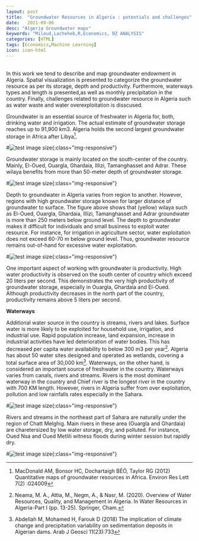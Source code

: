 ```yaml
---
layout: post
title:  "Groundwater Resources in Algeria : potentials and challenges"
date:   2021-09-06
desc: "Algeria Groundwater maps"
keywords: "Miloud,Lacheheb,R,Economics, DZ ANALYSIS"
categories: [HTML]
tags: [Economics,Machine Learning]
icon: icon-html
---
```

<br>
In this work we tend to describe and map groundwater endowment in Algeria. Spatial visualization is presented to categorize the groundwater resource as per its storage, depth and productivity. Furthermore, waterways types and length is presented,as well as monthly precipitation in the country. Finally, challenges related to groundwater resource in Algeria such as water waste and water overexploitation is disscused.

Groundwater is an essential source of freshwater in Algeria for, both, drinking water and irrigation. The actual estimate of groundwater storage reaches up to 91,900 km3. Algeria holds the second largest groundwater storage in Africa after Libya[^1]. 

#![test image size](/Miloud_Lacheheb/static/assets/img/water1/gwstorage.svg){:class="img-responsive"}

Groundwater storage is mainly located on the south-center of the country. Mainly, El-Oued, Ouargla, Ghardaia, Illizi, Tamanghasset and Adrar. These wilaya benefits from more than 50-meter depth of groundwater storage.

#![test image size](/Miloud_Lacheheb/static/assets/img/water1/depthgw.svg){:class="img-responsive"}

Depth to groundwater in Algeria varies from region to another. However, regions with high groundwater storage known for larger distance of groundwater to surface. The figure above shows that (yellow) wilaya such as El-Oued, Ouargla, Ghardaia, Illizi, Tamanghasset and Adrar groundwater is more than 250 meters below ground level. The depth to groundwater makes it difficult for individuals and small business to exploit water resource. For instance, for irrigation in agriculture sector, water exploitation does not exceed 60-70 m below ground level. Thus, groundwater resource remains out-of-hand for excessive water exploitation. 

#![test image size](/Miloud_Lacheheb/static/assets/img/water1/gwprod.svg){:class="img-responsive"}

One important aspect of working with groundwater is productivity. High water productivity is observed on the south center of country which exceed 20 liters per second. This demonstrates the very high productivity of groundwater storage, especially in Ouargla, Ghardaia and El-Oued. Although productivity decreases in the north part of the country, productivity remains above 5 liters per second.

**Waterways**

Additional water source in the country is streams, rivers and lakes. Surface water is more likely to be exploited for household use, irrigation, and industrial use. Rapid population increase, land expansion, increase in industrial activities have led deterioration of water bodies. This has decreased per capita water availability to below 300 m3 per year[^2]. Algeria has about 50 water sites designed and operated as wetlands,  covering a total surface area of 30,000 km[^3]. 
Waterways, on the other hand, is considered an important source of freshwater in the country. Waterways varies from canals, rivers and streams. Rivers is the most dominant waterway in the country and Chief river is the longest river in the country with 700 KM length. However, rivers in Algeria suffer from over exploitation, pollution and low rainfalls rates especially in the Sahara.  

#![test image size](/Miloud_Lacheheb/static/assets/img/water1/Waterway.svg){:class="img-responsive"}

Rivers and streams in the northeast part of Sahara are naturally under the region of Chatt Melghig. Main rivers in these area (Ouargla and Ghardaia) are charetersized by low water storage, dry, and polluted. For instance, Oued Nsa and Oued Metlili witness floods during winter session but rapidly dry. 


#![test image size](/Miloud_Lacheheb/static/assets/img/water1/Waterway1.svg){:class="img-responsive"}




[^1]:MacDonald AM, Bonsor HC, Dochartaigh BÉÓ, Taylor RG (2012) Quantitative maps of groundwater resources in Africa. Environ Res Lett 7(2) :024009

[^2]:Neama, M. A., Attia, M., Negm, A., & Nasr, M. (2020). Overview of Water Resources, Quality, and Management in Algeria. In Water Resources in Algeria-Part I (pp. 13-25). Springer, Cham.

[^3]:Abdellah M, Mohamed H, Farouk D (2018) The implication of climate change and precipitation variability on sedimentation deposits in Algerian dams. Arab J Geosci 11(23):733